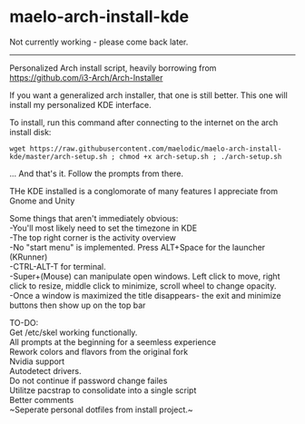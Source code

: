 # maelo-arch-install-kde

Not currently working - please come back later.

---------------------------------------
Personalized Arch install script, heavily borrowing from https://github.com/i3-Arch/Arch-Installer

If you want a generalized arch installer, that one is still better. This one will install my personalized KDE interface.

To install, run this command after connecting to the internet on the arch install disk:

    wget https://raw.githubusercontent.com/maelodic/maelo-arch-install-kde/master/arch-setup.sh ; chmod +x arch-setup.sh ; ./arch-setup.sh

... And that's it. Follow the prompts from there.

THe KDE installed is a conglomorate of many features I appreciate from Gnome and Unity

Some things that aren't immediately obvious:   
-You'll most likely need to set the timezone in KDE   
-The top right corner is the activity overview   
-No "start menu" is implemented. Press ALT+Space for the launcher (KRunner)   
-CTRL-ALT-T for terminal.   
-Super+(Mouse) can manipulate open windows. Left click to move, right click to resize, middle click to minimize, scroll wheel to change opacity.   
-Once a window is maximized the title disappears- the exit and minimize buttons then show up on the top bar   

TO-DO:   
Get /etc/skel working functionally.   
All prompts at the beginning for a seemless experience   
Rework colors and flavors from the original fork   
Nvidia support   
Autodetect drivers.   
Do not continue if password change failes    
Utilitze pacstrap to consolidate into a single script   
Better comments   
~Seperate personal dotfiles from install project.~
